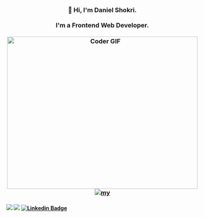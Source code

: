 <h3 align="center">
 <abc>
  <br>👋 Hi, I'm Daniel Shokri.<br>
  <br> I'm a Frontend Web Developer. <br>
  <br>
    <img src="https://media.giphy.com/media/SWoSkN6DxTszqIKEqv/giphy.gif" alt="Coder GIF" width="500" height="400">
  <br>
  <a href="https://www.danielshokri.me" > <img src="https://i.ibb.co/KxKqHNZ/Pngtree-bule-border-3551748-1.png" alt="my"> </a>
 </abc>
<p align="center">

   ####      ![](https://img.shields.io/badge/Web%20Development-%3C%2F%3E-blueviolet) ![](https://img.shields.io/badge/JavaScript-%3C%2F%3E-yellow)  [![Linkedin Badge](https://img.shields.io/badge/-Daniel-shokri?style=flat-square&logo=Linkedin&logoColor=white&link=https://www.linkedin.com/in/danielshokri/)](https://www.linkedin.com/in/danielshokri/) 
</p>
</h3> 
